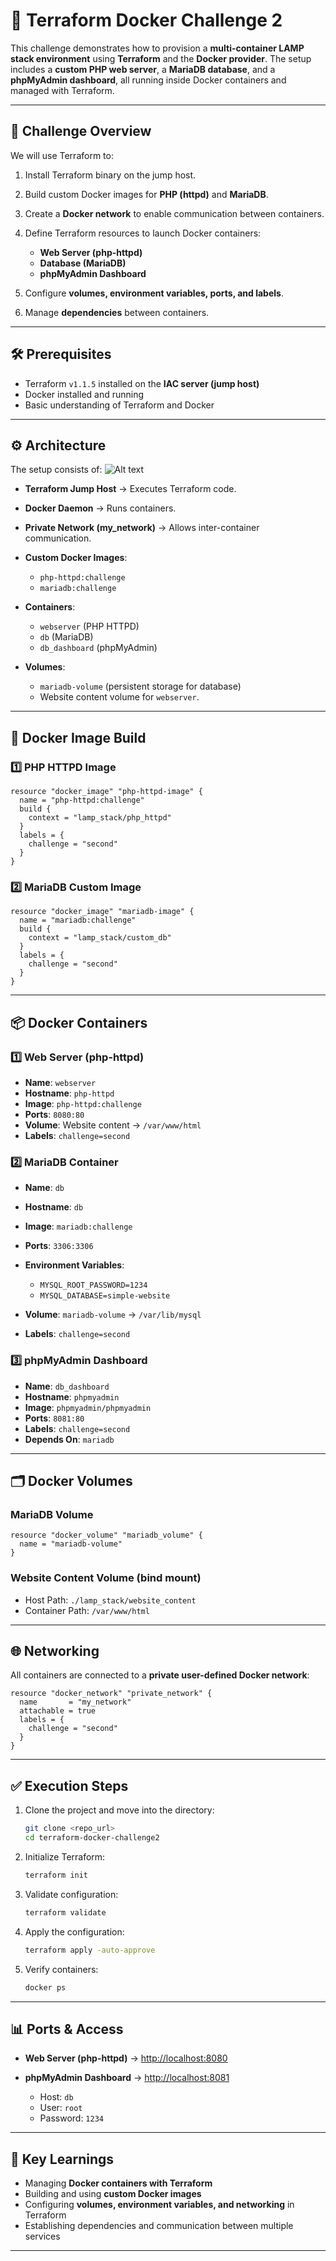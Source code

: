 # 🚀 Terraform Docker Challenge 2

This challenge demonstrates how to provision a **multi-container LAMP stack environment** using **Terraform** and the **Docker provider**.
The setup includes a **custom PHP web server**, a **MariaDB database**, and a **phpMyAdmin dashboard**, all running inside Docker containers and managed with Terraform.

---

## 📌 Challenge Overview

We will use Terraform to:

1. Install Terraform binary on the jump host.
2. Build custom Docker images for **PHP (httpd)** and **MariaDB**.
3. Create a **Docker network** to enable communication between containers.
4. Define Terraform resources to launch Docker containers:

   * **Web Server (php-httpd)**
   * **Database (MariaDB)**
   * **phpMyAdmin Dashboard**
5. Configure **volumes, environment variables, ports, and labels**.
6. Manage **dependencies** between containers.

---

## 🛠️ Prerequisites

* Terraform `v1.1.5` installed on the **IAC server (jump host)**
* Docker installed and running
* Basic understanding of Terraform and Docker

---

## ⚙️ Architecture

The setup consists of:
![Alt text](./Terraform-docker-challenges-2.png)


* **Terraform Jump Host** → Executes Terraform code.
* **Docker Daemon** → Runs containers.
* **Private Network (my\_network)** → Allows inter-container communication.
* **Custom Docker Images**:

  * `php-httpd:challenge`
  * `mariadb:challenge`
* **Containers**:

  * `webserver` (PHP HTTPD)
  * `db` (MariaDB)
  * `db_dashboard` (phpMyAdmin)
* **Volumes**:

  * `mariadb-volume` (persistent storage for database)
  * Website content volume for `webserver`.

---

## 🐳 Docker Image Build

### 1️⃣ PHP HTTPD Image

```hcl
resource "docker_image" "php-httpd-image" {
  name = "php-httpd:challenge"
  build {
    context = "lamp_stack/php_httpd"
  }
  labels = {
    challenge = "second"
  }
}
```

### 2️⃣ MariaDB Custom Image

```hcl
resource "docker_image" "mariadb-image" {
  name = "mariadb:challenge"
  build {
    context = "lamp_stack/custom_db"
  }
  labels = {
    challenge = "second"
  }
}
```

---

## 📦 Docker Containers

### 1️⃣ Web Server (php-httpd)

* **Name**: `webserver`
* **Hostname**: `php-httpd`
* **Image**: `php-httpd:challenge`
* **Ports**: `8080:80`
* **Volume**: Website content → `/var/www/html`
* **Labels**: `challenge=second`

### 2️⃣ MariaDB Container

* **Name**: `db`
* **Hostname**: `db`
* **Image**: `mariadb:challenge`
* **Ports**: `3306:3306`
* **Environment Variables**:

  * `MYSQL_ROOT_PASSWORD=1234`
  * `MYSQL_DATABASE=simple-website`
* **Volume**: `mariadb-volume` → `/var/lib/mysql`
* **Labels**: `challenge=second`

### 3️⃣ phpMyAdmin Dashboard

* **Name**: `db_dashboard`
* **Hostname**: `phpmyadmin`
* **Image**: `phpmyadmin/phpmyadmin`
* **Ports**: `8081:80`
* **Labels**: `challenge=second`
* **Depends On**: `mariadb`

---

## 🗂️ Docker Volumes

### MariaDB Volume

```hcl
resource "docker_volume" "mariadb_volume" {
  name = "mariadb-volume"
}
```

### Website Content Volume (bind mount)

* Host Path: `./lamp_stack/website_content`
* Container Path: `/var/www/html`

---

## 🌐 Networking

All containers are connected to a **private user-defined Docker network**:

```hcl
resource "docker_network" "private_network" {
  name       = "my_network"
  attachable = true
  labels = {
    challenge = "second"
  }
}
```

---

## ✅ Execution Steps

1. Clone the project and move into the directory:

   ```bash
   git clone <repo_url>
   cd terraform-docker-challenge2
   ```
2. Initialize Terraform:

   ```bash
   terraform init
   ```
3. Validate configuration:

   ```bash
   terraform validate
   ```
4. Apply the configuration:

   ```bash
   terraform apply -auto-approve
   ```
5. Verify containers:

   ```bash
   docker ps
   ```

---

## 📊 Ports & Access

* **Web Server (php-httpd)** → [http://localhost:8080](http://localhost:8080)
* **phpMyAdmin Dashboard** → [http://localhost:8081](http://localhost:8081)

  * Host: `db`
  * User: `root`
  * Password: `1234`

---

## 🎯 Key Learnings

* Managing **Docker containers with Terraform**
* Building and using **custom Docker images**
* Configuring **volumes, environment variables, and networking** in Terraform
* Establishing dependencies and communication between multiple services

---
